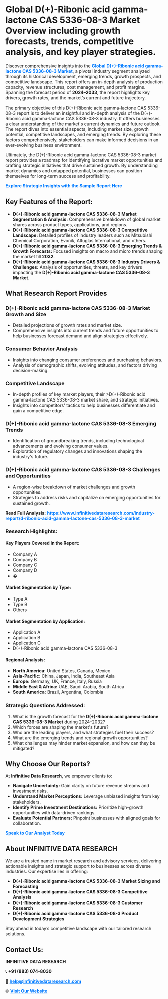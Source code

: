 <h1>Global D(+)-Ribonic acid gamma-lactone CAS 5336-08-3 Market Overview including growth forecasts, trends, competitive analysis, and key player strategies.</h1>
<p>
Discover comprehensive insights into the 
<a href="https://www.infinitivedataresearch.com/industry-report/d-ribonic-acid-gamma-lactone-cas-5336-08-3-market" rel="dofollow" style="color: #007BFF; text-decoration: none;"><strong>Global D(+)-Ribonic acid gamma-lactone CAS 5336-08-3 Market</strong></a>, a pivotal industry segment analyzed through its historical development, emerging trends, growth prospects, and competitive landscape. This report offers an in-depth analysis of production capacity, revenue structures, cost management, and profit margins. Spanning the forecast period of <strong>2024–2033</strong>, the report highlights key drivers, growth rates, and the market’s current and future trajectory.
</p>
<p>
The primary objective of this D(+)-Ribonic acid gamma-lactone CAS 5336-08-3 report is to deliver an insightful and in-depth analysis of the D(+)-Ribonic acid gamma-lactone CAS 5336-08-3 industry. It offers businesses a clear understanding of the market's current dynamics and future outlook. The report dives into essential aspects, including market size, growth potential, competitive landscapes, and emerging trends. By exploring these factors comprehensively, stakeholders can make informed decisions in an ever-evolving business environment.
</p>
<p>
Ultimately, the D(+)-Ribonic acid gamma-lactone CAS 5336-08-3 market report provides a roadmap for identifying lucrative market opportunities and crafting strategic initiatives that drive sustained growth. By understanding market dynamics and untapped potential, businesses can position themselves for long-term success and profitability.
</p>
<p>
<a href="https://www.infinitivedataresearch.com/request-sample/reportId=111692" style="color: #007BFF; text-decoration: none;"><strong>Explore Strategic Insights with the Sample Report Here</strong></a>
</p>

<h2>Key Features of the Report:</h2>
<ul>
<li><strong>D(+)-Ribonic acid gamma-lactone CAS 5336-08-3 Market Segmentation & Analysis:</strong> Comprehensive breakdown of global market shares across product types, applications, and regions.</li>
<li><strong>D(+)-Ribonic acid gamma-lactone CAS 5336-08-3 Competitive Landscape:</strong> Detailed profiles of industry leaders such as Mitsubishi Chemical Corporation, Evonik, Altuglas International, and others.</li>
<li><strong>D(+)-Ribonic acid gamma-lactone CAS 5336-08-3 Emerging Trends & Growth Forecasts:</strong> Focused insights on macro and micro trends shaping the market till <strong>2032</strong>.</li>
<li><strong>D(+)-Ribonic acid gamma-lactone CAS 5336-08-3 Industry Drivers & Challenges:</strong> Analysis of opportunities, threats, and key drivers impacting the <strong>D(+)-Ribonic acid gamma-lactone CAS 5336-08-3 Market</strong>.</li>
</ul>

<h2>What Research Report Provides</h2>
<h3>D(+)-Ribonic acid gamma-lactone CAS 5336-08-3 Market Growth and Size</h3>
<ul>
<li>Detailed projections of growth rates and market size.</li>
<li>Comprehensive insights into current trends and future opportunities to help businesses forecast demand and align strategies effectively.</li>
</ul>

<h3>Consumer Behavior Analysis</h3>
<ul>
<li>Insights into changing consumer preferences and purchasing behaviors.</li>
<li>Analysis of demographic shifts, evolving attitudes, and factors driving decision-making.</li>
</ul>

<h3>Competitive Landscape</h3>
<ul>
<li>In-depth profiles of key market players, their >D(+)-Ribonic acid gamma-lactone CAS 5336-08-3 market share, and strategic initiatives.</li>
<li>Insights into competitors' tactics to help businesses differentiate and gain a competitive edge.</li>
</ul>

<h3>D(+)-Ribonic acid gamma-lactone CAS 5336-08-3 Emerging Trends</h3>
<ul>
<li>Identification of groundbreaking trends, including technological advancements and evolving consumer values.</li>
<li>Exploration of regulatory changes and innovations shaping the industry's future.</li>
</ul>

<h3>D(+)-Ribonic acid gamma-lactone CAS 5336-08-3 Challenges and Opportunities</h3>
<ul>
<li>A region-wise breakdown of market challenges and growth opportunities.</li>
<li>Strategies to address risks and capitalize on emerging opportunities for sustained growth.</li>
</ul>
<p><strong>Read Full Analysis:</strong> <a href="https://www.infinitivedataresearch.com/industry-report/d-ribonic-acid-gamma-lactone-cas-5336-08-3-market" rel="dofollow" style="color: #007BFF; text-decoration: none;"><strong>https://www.infinitivedataresearch.com/industry-report/d-ribonic-acid-gamma-lactone-cas-5336-08-3-market</strong></a></p>
<h3>Research Highlights:</h3>
<h4>Key Players Covered in the Report:</h4>
<ul><li>Company A</li><li>Company B</li><li>Company C</li><li>Company D</li><li>�</li></ul>
<h4>Market Segmentation by Type:</h4>
<ul><li>Type A</li><li>Type B</li><li>Others</li></ul>
<h4>Market Segmentation by Application:</h4>
<ul><li>Application A</li><li>Application B</li><li>Application C</li><li>D(+)-Ribonic acid gamma-lactone CAS 5336-08-3</li></ul>

<h4>Regional Analysis:</h4>
<ul>
<li><strong>North America:</strong> United States, Canada, Mexico</li>
<li><strong>Asia-Pacific:</strong> China, Japan, India, Southeast Asia</li>
<li><strong>Europe:</strong> Germany, UK, France, Italy, Russia</li>
<li><strong>Middle East & Africa:</strong> UAE, Saudi Arabia, South Africa</li>
<li><strong>South America:</strong> Brazil, Argentina, Colombia</li>
</ul>

<h3>Strategic Questions Addressed:</h3>
<ol>
<li>What is the growth forecast for the <strong>D(+)-Ribonic acid gamma-lactone CAS 5336-08-3 Market</strong> during 2024–2032?</li>
<li>Which forces are shaping the market's future?</li>
<li>Who are the leading players, and what strategies fuel their success?</li>
<li>What are the emerging trends and regional growth opportunities?</li>
<li>What challenges may hinder market expansion, and how can they be mitigated?</li>
</ol>

<h2>Why Choose Our Reports?</h2>
<p>At <strong>Infinitive Data Research</strong>, we empower clients to:</p>
<ul>
<li><strong>Navigate Uncertainty:</strong> Gain clarity on future revenue streams and investment risks.</li>
<li><strong>Understand Market Perceptions:</strong> Leverage unbiased insights from key stakeholders.</li>
<li><strong>Identify Prime Investment Destinations:</strong> Prioritize high-growth opportunities with data-driven rankings.</li>
<li><strong>Evaluate Potential Partners:</strong> Pinpoint businesses with aligned goals for collaboration.</li>
</ul>
<p><a href="https://www.infinitivedataresearch.com/industry-report/d-ribonic-acid-gamma-lactone-cas-5336-08-3-market" rel="dofollow" style="color: #007BFF; text-decoration: none;"><strong>Speak to Our Analyst Today</strong></a></p>

<h2>About INFINITIVE DATA RESEARCH</h2>
<p>We are a trusted name in market research and advisory services, delivering actionable insights and strategic support to businesses across diverse industries. Our expertise lies in offering:</p>
<ul>
<li><strong>D(+)-Ribonic acid gamma-lactone CAS 5336-08-3 Market Sizing and Forecasting</strong></li>
<li><strong>D(+)-Ribonic acid gamma-lactone CAS 5336-08-3 Competitive Analysis</strong></li>
<li><strong>D(+)-Ribonic acid gamma-lactone CAS 5336-08-3 Customer Research</strong></li>
<li><strong>D(+)-Ribonic acid gamma-lactone CAS 5336-08-3 Product Development Strategies</strong></li>
</ul>
<p>Stay ahead in today’s competitive landscape with our tailored research solutions.</p>

<h2>Contact Us:</h2>
<p><strong>INFINITIVE DATA RESEARCH</strong></p>
<p>📞 <strong>+91 (883) 074-8030</strong></p>
<p>📧 <strong><a href="mailto:help@infinitivedataresearch.com" style="color: #007BFF;">help@infinitivedataresearch.com</a></strong></p>
<p>🌐 <strong><a href="https://www.infinitivedataresearch.com" rel="dofollow" style="color: #007BFF;">Visit Our Website</a></strong></p>